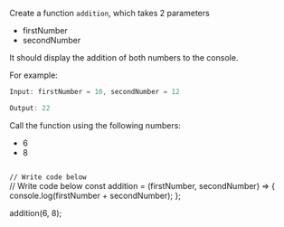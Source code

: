 Create a function `addition`,
which takes 2 parameters
- firstNumber
- secondNumber

It should display the addition
of both numbers to the console.

For example:
```js
Input: firstNumber = 10, secondNumber = 12

Output: 22
```
Call the function using the following
numbers:
- 6
- 8

<codeblock type="exercise" language="javascript" testMode="fixedInput">
<code>
// Write code below
</code>

<solution>
// Write code below
const addition = (firstNumber, secondNumber) => {
  console.log(firstNumber + secondNumber);
};

addition(6, 8);
</solution>
</codeblock>

